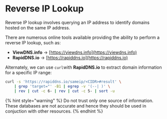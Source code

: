 # Reverse IP Lookup

Reverse IP lookup involves querying an IP address to identify domains hosted on the same IP address.

There are numerous online tools available providing the ability to perform a reverse IP lookup, such as:

* **ViewDNS.info** -> [https://viewdns.info](https://viewdns.info)
* **RapidDNS.io** -> [https://rapiddns.io](https://rapiddns.io)

Alternately, we can use `curl`with **RapidDNS.io** to extract domain information for a specific IP range:

```bash
curl -s 'https://rapiddns.io/sameip/<CIDR>#result' \
    | grep 'target="' -B1 | egrep -v '(--| )' \
    | rev | cut -c 6- | rev | cut -c 5- | sort -u
```

{% hint style="warning" %}
Do not trust only one source of information. These databases are not accurate and hence they should be used in conjuction with other resources.
{% endhint %}
